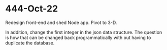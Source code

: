 # 444-Oct-22
Redesign front-end and shed Node app. Pivot to 3-D.

In addition, change the first integer in the json data structure. The question is how that can be changed back programmatically with out having to duplicate the database.